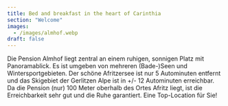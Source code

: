 ```yaml
---
title: Bed and breakfast in the heart of Carinthia
section: "Welcome"
images:
  - /images/almhof.webp
draft: false
---
```


Die Pension Almhof liegt zentral an einem ruhigen, sonnigen Platz mit Panoramablick. Es ist umgeben von mehreren (Bade-)Seen und Wintersportgebieten. Der schöne Afritzersee ist nur 5 Autominuten entfernt und das Skigebiet der Gerlitzen Alpe ist in +/- 12 Autominuten erreichbar. Da die Pension (nur) 100 Meter oberhalb des Ortes Afritz liegt, ist die Erreichbarkeit sehr gut und die Ruhe garantiert. Eine Top-Location für Sie!